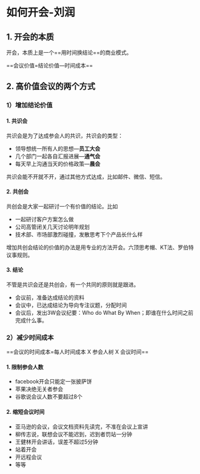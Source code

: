 # 如何开会-刘润

## 1. 开会的本质

开会，本质上是一个==用时间换结论==的商业模式。

==会议价值=结论价值—时间成本==

## 2. 高价值会议的两个方式

### 1）增加结论价值

#### 1. 共识会

共识会是为了达成参会人的共识，共识会的类型：
* 领导想统一所有人的思想—**员工大会**
* 几个部门一起各自汇报进展—**通气会**
* 每天早上沟通当天的价格政策—**晨会**

共识会能不开就不开，通过其他方式达成，比如邮件、微信、短信。

#### 2. 共创会

共创会是大家一起研讨一个有价值的结论。比如

* 一起研讨客户方案怎么做
* 公司高管闭关几天讨论明年规划
* 技术部、市场部激烈碰撞，发散思考下个产品长什么样

增加共创会结论的价值的办法是用专业的方法开会。六顶思考帽、KT法、罗伯特议事规则。

#### 3. 结论

不管是共识会还是共创会，有一个共同的原则就是跟进。

* 会议前，准备达成结论的资料
* 会议中，已达成结论为导向专注议题，分配时间
* 会议后，发出3W会议纪要：Who do What By When；即谁在什么时间之前完成什么事。

### 2）减少时间成本

==会议的时间成本=每人时间成本 X 参会人树 X 会议时间==

#### 1. 限制参会人数

* facebook开会只能定一张披萨饼
* 苹果决绝无关者参会
* 谷歌说会议人数不要超过8个

#### 2. 缩短会议时间

* 亚马逊的会议，会议文档资料先读完，不准在会议上宣讲
* 柳传志说，联想会议不能迟到，迟到者罚站一分钟
* 王健林开会讲话，误差不超过5分钟
* 站着开会
* 开远程会议
* 等等
